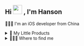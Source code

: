 ## Hi <img src="https://cdn.jsdelivr.net/gh/zyphs21/cdn-assets/photo/Hi.gif" width="30px"> , I'm Hanson

👨🏻‍💻 I'm an iOS developer from China

<!-- [![Hanson's github stats](https://github-readme-stats.vercel.app/api?username=zyphs21&show_icons=true)](https://github.com/zyphs21) -->

<details>
<summary>🍏       My Little Products</summary>

Apps | Info
---|---
[ImageGotcha](https://apps.apple.com/cn/app/imagegotcha/id1384107130) | Safari Action Extension
[LiveGotcha](https://apps.apple.com/cn/app/livegotcha/id1502021802) | LivePhoto to Video/Gif
[GreatDays](https://apps.apple.com/cn/app/greatdays/id1513887298) | Your great days on your wrist⌚️
[HansonSticker](https://apps.apple.com/cn/app/hansonsticker/id1158544571) | iMessage Sticker of me 🤪
[PathToGo](https://github.com/HansonStudio/PathToGo) | Get macOS file path with on click

</details>

<details>
<summary>🙋🏻‍♂️        Where to find me</summary>

- 🌎  On my blog at [myhanson.com](myhanson.com)
- 🐦  On Twitter at [@yuanpingzhang](https://twitter.com/yuanpingzhang)
- 👁  On Weibo at [@汉森HS](https://weibo.com/1775951885/)

<details>
<summary>欢迎关注我的公众号</summary>

|HansonTalk | 
|:--:|
<img src="https://cdn.jsdelivr.net/gh/zyphs21/cdn-assets/qrcode/HansonTalk.jpg" alt="HansonTalk" align=center /> |

</details>


</details>



